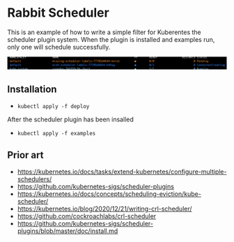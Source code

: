 # Rabbit Scheduler

This is an example of how to write a simple filter for Kuberentes the scheduler plugin system.
When the plugin is installed and examples run, only one will schedule successfully.

![im](images/pods.png)

## Installation

- `kubectl apply -f deploy`

After the scheduler plugin has been insalled

- `kubectl apply -f examples`

## Prior art

- https://kubernetes.io/docs/tasks/extend-kubernetes/configure-multiple-schedulers/
- https://github.com/kubernetes-sigs/scheduler-plugins
- https://kubernetes.io/docs/concepts/scheduling-eviction/kube-scheduler/
- https://kubernetes.io/blog/2020/12/21/writing-crl-scheduler/
- https://github.com/cockroachlabs/crl-scheduler
- https://github.com/kubernetes-sigs/scheduler-plugins/blob/master/doc/install.md

